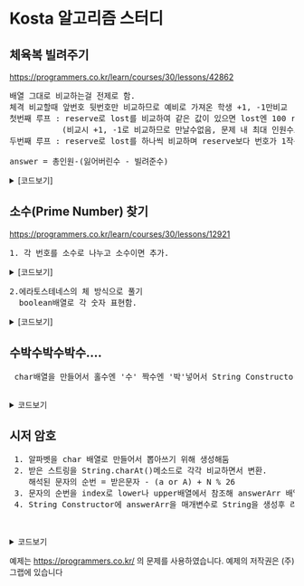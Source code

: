 # Kosta 알고리즘 스터디


## 체육복 빌려주기
https://programmers.co.kr/learn/courses/30/lessons/42862
<pre>
배열 그대로 비교하는걸 전제로 함.
체격 비교할때 앞번호 뒷번호만 비교하므로 예비로 가져온 학생 +1, -1만비교
첫번째 루프 : reserve로 lost를 비교하여 같은 값이 있으면 lost엔 100 reserve엔 200으로 쓰레기 값을 넣음. 
           (비교시 +1, -1로 비교하므로 만날수없음, 문제 내 최대 인원수도 넘어섬.)
두번째 루프 : reserve로 lost를 하나씩 비교하며 reserve보다 번호가 1작은 번호부터 빌려주고 answer++, 루프 빠져나옴(break)

answer = 총인원-(잃어버린수 - 빌려준수)
</pre>
<details><summary>[코드보기]</summary>
	

	
```java
public class ex0326 {
	    public static int solution(int n, int[] lost, int[] reserve) {  		    	
	        int answer = 0;
	        int ll = lost.length;
	        int rl = reserve.length;
	        for(int i=0; i<rl; i++){//자기가 잃어버리고 가져온 애들 지움 lost->100 reserve->200
	            for(int j=0; j<ll ;j++){
	            	if(lost[j]==reserve[i]) {
	            		lost[j]=100;
	            		reserve[i]=200;
	            		answer++;
	            		break;
	            	}	            	
	            }
	        }
	        for(int i=0; i<rl; i++){//이제 빌려줌-앞번호부터 받은애들 100
	            for(int j=0; j<ll ;j++){
	            	if(lost[j]==reserve[i]-1) {
	            		lost[j]=100;
	            		answer++;
	            		break;
	            	}else if(lost[j]==reserve[i]+1) {
	            		lost[j]=100;
	            		answer++;
	            		break;
	            	}
	            }
	        }
	        answer=n-(ll-answer); //총인원-(잃어버린수 - 빌려준수)
	        System.out.println(answer);
	        return answer;
	    }
	public static void main(String[] args) {
		int n1 = 5;
		int n2 = 5;
		int n3 = 3;
		int[] l1 = {2, 4};
		int[] r1 = {1, 3, 5};		
		int[] l2 = {2, 4};
		int[] r2 = {3};		
		int[] l3 = {3};
		int[] r3 = {1};
		int re1 = solution(n1, l1, r1);
		System.out.println();
		int re2 = solution(n2, l2, r2);
		System.out.println();
		int re3 = solution(n3, l3, r3);
	}

}
 ```
 
 </details>
 
 ## 소수(Prime Number) 찾기
https://programmers.co.kr/learn/courses/30/lessons/12921
<pre>
1. 각 번호를 소수로 나누고 소수이면 추가.
</pre>
<details><summary>[코드보기]</summary>
	

	
```java
int answer = 1;
		      int flag = 0;
		      List<Integer> list = new ArrayList<>();
		      list.add(2);
		      for(int i=2; i<=n; i++){		            
		            for(int num : list) {
		            	if(i%num == 0) {
		            		flag++;
		            		break;
		            	}
		            }
		            if(flag==0) {
	            		answer++;
	            		list.add(i);
	            	} else {
	            		flag=0;
	            	}
		            
		      }
		      return answer;
		      //java.util.ConcurrentModificationException 도중에 list인덱스와 사이즈값이 변함
		  }
 ```
 
 </details>
 
 <pre>
2.에라토스테네스의 체 방식으로 풀기
  boolean배열로 각 숫자 표현함.
</pre>
<details><summary>[코드보기]</summary>
	

	
```java
public static int solution2(int n) {
			  int answer=0;
			  ArrayList<Boolean> primeList = new ArrayList<Boolean>(n+1);
			  primeList.add(false);
			  primeList.add(false);
			  
			// 2 부터  ~ i*i <= n
				// 각각의 배수들을 지워간다.
				for(int i=2; (i*i)<=n; i++){
					if(primeList.get(i)){
						for(int j = i*2; j<=n; j+=i) primeList.set(j, false);
						//i*i 미만은 이미 처리되었으므로 j의 시작값은 i*i로 최적화할 수 있다.
					}
				}
				
				for(boolean b : primeList) {
					if(b) {
						answer++;
					}
				}
				
			  
			 return answer;
		  }
 ```
 
 </details>
 
 ## 수박수박수박수....
 <pre>
 char배열을 만들어서 홀수엔 '수' 짝수엔 '박'넣어서 String Constructor로 String 만들어 반환
 </pre>
 <details><summary>코드보기</summary>
	
 ```java
 class Solution {
		  public String solution(int n) {
			  char[] cr = new char[n];
		      for(int i=0; i<n; i+=2){
		          cr[i]='수';
		      }
		      for(int i=1; i<n; i+=2){
		          cr[i]='박';
		      }
		      return new String(cr);
		  }
	}
 ```
 
 </details>
 
 ## 시저 암호
 <pre>
 1. 알파벳을 char 배열로 만들어서 뽑아쓰기 위해 생성해둠
 2. 받은 스트링을 String.charAt()메소드로 각각 비교하면서 변환.
    해석된 문자의 순번 = 받은문자 - (a or A) + N % 26
 3. 문자의 순번을 index로 lower나 upper배열에서 참조해 answerArr 배열에 하나하나 담음.
 4. String Constructor에 answerArr을 매개변수로 String을 생성후 리턴.
 
 </pre>
 <details><summary>코드보기</summary>
	
 ```java
 class Solution {
		  public String solution(String s, int n) {
	      char[] answerArr = new char[s.length()];
	      char[] lower = {'a', 'b', 'c', 'd', 'e', 'f', 'g', 'h', 'i', 'j', 'k', 'l', 'm', 'n', 'o', 'p', 'q', 'r', 's', 't', 'u', 'v', 'w', 'x', 'y', 'z'};
	      char[] upper = {'A', 'B', 'C', 'D', 'E', 'F', 'G', 'H', 'I', 'J', 'K', 'L', 'M', 'N', 'O', 'P', 'Q', 'R', 'S', 'T', 'U', 'V', 'W', 'X', 'Y', 'Z'};
	      for(int i=0;i<s.length();i++) {
	    	  if(s.charAt(i) == ' ') {
	    		  answerArr[i] = ' ';
	    	  }
	    	  else if(s.charAt(i) < 97) {
	    		  int temp = (int) ((s.charAt(i)+n-65)%26);
	    		  answerArr[i]=upper[temp];
	    	  }
	    	  else if(s.charAt(i) >= 97) {
	    		  int temp = (int) ((s.charAt(i)+n-97)%26);
	    		  answerArr[i]=lower[temp];
	    	  }
	      }
	      return new String(answerArr);
	  }
	}
 ```
 
 </details>

 예제는 https://programmers.co.kr/ 의 문제를 사용하였습니다. 예제의 저작권은 (주)그랩에 있습니다
